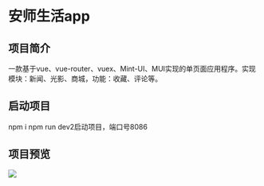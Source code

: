# 安师生活app
## 项目简介
一款基于vue、vue-router、vuex、Mint-UI、MUI实现的单页面应用程序。实现模块：新闻、光影、商城，功能：收藏、评论等。
## 启动项目
npm i 
npm run dev2启动项目，端口号8086
## 项目预览
![](https://ae01.alicdn.com/kf/Hd0641003ebc641dcbde28c220470ed26K.jpg)